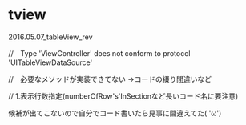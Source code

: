 # tview
2016.05.07_tableView_rev

//　Type 'ViewController' does not conform to protocol 'UITableViewDataSource'

//　必要なメソッドが実装できてない ->コードの綴り間違いなど

// 1.表示行数指定(numberOfRow's'InSectionなど長いコード名に要注意)

候補が出てこないので自分でコード書いたら見事に間違えてた( 'ω')
